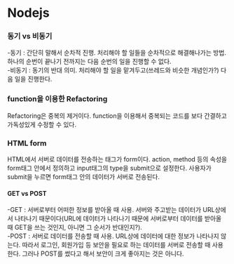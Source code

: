 <h1>Nodejs</h1>

<h3>동기 vs 비동기</h3>
-동기 : 간단히 말해서 순차적 진행. 처리해야 할 일들을 순차적으로 해결해나가는 방법. 하나의 순번이 끝나기 전까지는 다음 순번의 일을 진행할 수 없다.<br>
-비동기 : 동기의 반대 의미. 처리해야 할 일을 맡겨두고(쓰레드와 비슷한 개념인가?) 다음 일을 진행한다. 

<h3>function을 이용한 Refactoring</h3>
Refactoring은 중복의 제거이다. function을 이용해서 중복되는 코드를 보다 간결하고 가독성있게 수정할 수 있다.

<h3>HTML form</h3>
HTML에서 서버로 데이터를 전송하는 태그가 form이다. action, method 등의 속성을 form태그 안에서 정의하고 input태그의 type을 submit으로 설정한다. 사용자가 submit을 누르면 form태그 안의 데이터가 서버로 전송된다.

<h4>GET vs POST</h4>
-GET : 서버로부터 어떠한 정보를 받아올 때 사용. 서버와 주고받는 데이터가 URL상에서 나타나기 때문이다(URL에 데이터가 나타나기 때문에 서버로부터 데이터를 받아올 때 GET을 쓰는 것인지, 아니면 그 순서가 반대인지?).<br>
-POST : 서버로 데이터를 전송할 때 사용. URL상에 데이터에 대한 정보가 나타나지 않는다. 따라서 로그인, 회원가입 등 보안을 필요로 하는 데이터를 서버로 전송할 때 사용한다. 그러나 POST를 썼다고 해서 보안이 크게 좋아지는 것은 아니다.
